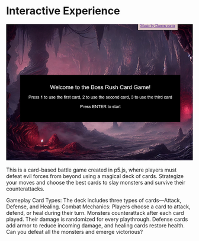 # Interactive Experience

![Project Preview](2.png)

This is a card-based battle game created in p5.js, where players must defeat evil forces from beyond using a magical deck of cards. Strategize your moves and choose the best cards to slay monsters and survive their counterattacks.

Gameplay
Card Types: The deck includes three types of cards—Attack, Defense, and Healing.
Combat Mechanics:
Players choose a card to attack, defend, or heal during their turn.
Monsters counterattack after each card played. Their damage is randomized for every playthrough.
Defense cards add armor to reduce incoming damage, and healing cards restore health.
Can you defeat all the monsters and emerge victorious?

